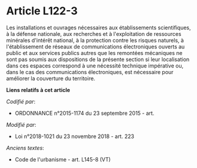 # Article L122-3

Les installations et ouvrages nécessaires aux établissements scientifiques, à la défense nationale, aux recherches et à
l'exploitation de ressources minérales d'intérêt national, à la protection contre les risques naturels, à l'établissement de
réseaux de communications électroniques ouverts au public et aux services publics autres que les remontées mécaniques ne sont
pas soumis aux dispositions de la présente section si leur localisation dans ces espaces correspond à une nécessité technique
impérative ou, dans le cas des communications électroniques, est nécessaire pour améliorer la couverture du territoire.

**Liens relatifs à cet article**

_Codifié par_:

  - ORDONNANCE n°2015-1174 du 23 septembre 2015 - art.

_Modifié par_:

  - Loi n°2018-1021 du 23 novembre 2018 - art. 223

_Anciens textes_:

  - Code de l'urbanisme - art. L145-8 (VT)
